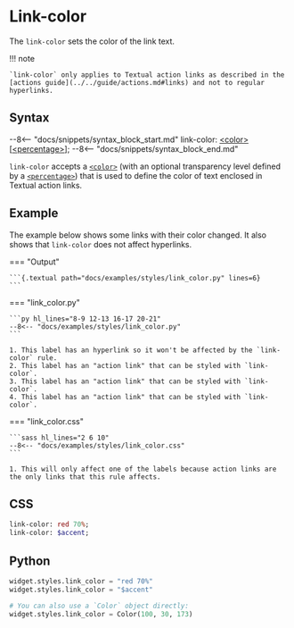 # Link-color

The `link-color` sets the color of the link text.

!!! note

    `link-color` only applies to Textual action links as described in the [actions guide](../../guide/actions.md#links) and not to regular hyperlinks.

## Syntax

--8<-- "docs/snippets/syntax_block_start.md"
link-color: <a href="../../css_types/color">&lt;color&gt;</a> [<a href="../../css_types/percentage">&lt;percentage&gt;</a>];
--8<-- "docs/snippets/syntax_block_end.md"

`link-color` accepts a [`<color>`](../../../css_types/color) (with an optional transparency level defined by a [`<percentage>`](../../../css_types/percentage)) that is used to define the color of text enclosed in Textual action links.

## Example

The example below shows some links with their color changed.
It also shows that `link-color` does not affect hyperlinks.

=== "Output"

    ```{.textual path="docs/examples/styles/link_color.py" lines=6}
    ```

=== "link_color.py"

    ```py hl_lines="8-9 12-13 16-17 20-21"
    --8<-- "docs/examples/styles/link_color.py"
    ```

    1. This label has an hyperlink so it won't be affected by the `link-color` rule.
    2. This label has an "action link" that can be styled with `link-color`.
    3. This label has an "action link" that can be styled with `link-color`.
    4. This label has an "action link" that can be styled with `link-color`.

=== "link_color.css"

    ```sass hl_lines="2 6 10"
    --8<-- "docs/examples/styles/link_color.css"
    ```

    1. This will only affect one of the labels because action links are the only links that this rule affects.

## CSS

```sass
link-color: red 70%;
link-color: $accent;
```

## Python

```py
widget.styles.link_color = "red 70%"
widget.styles.link_color = "$accent"

# You can also use a `Color` object directly:
widget.styles.link_color = Color(100, 30, 173)
```
